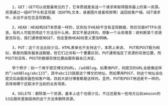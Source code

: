        1，GET：GET可以说是最常见的了，它本质就是发送一个请求来取得服务器上的某一资源。资源通过一组HTTP头和呈现据（如HTML文本，或者图片或者视频等）返回给客户端。GET请求中，永远不会包含呈现数据。

       2，HEAD：HEAD和GET本质是一样的，区别在于HEAD不含有呈现数据，而仅仅是HTTP头信息。有的人可能觉得这个方法没什么用，其实不是这样的。想象一个业务情景：欲判断某个资源是否存在，我们通常使用GET，但这里用HEAD则意义更加明确。

       3，PUT：这个方法比较少见。HTML表单也不支持这个。本质上来讲， PUT和POST极为相似，都是向服务器发送数据，但它们之间有一个重要区别，PUT通常指定了资源的存放位置，而POST则没有，POST的数据存放位置由服务器自己决定。

       举个例子：如一个用于提交博文的URL，/addBlog。如果用PUT，则提交的URL会是像这样的”/addBlog/abc123”，其中abc123就是这个博文的地址。而如果用POST，则这个地址会在提交后由服务器告知客户端。目前大部分博客都是这样的。显然，PUT和POST用途是不一样的。具体用哪个还取决于当前的业务场景。

       4，DELETE：删除某一个资源。基本上这个也很少见，不过还是有一些地方比如amazon的S3云服务里面就用的这个方法来删除资源。